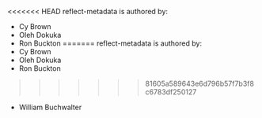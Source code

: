 <<<<<<< HEAD
reflect-metadata is authored by:
* Cy Brown
* Oleh Dokuka
* Ron Buckton
=======
reflect-metadata is authored by:
* Cy Brown
* Oleh Dokuka
* Ron Buckton
>>>>>>> 81605a589643e6d796b57f7b3f8c6783df250127
* William Buchwalter